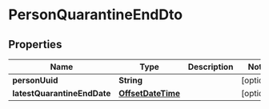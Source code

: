 # PersonQuarantineEndDto

## Properties

| Name                        | Type                                    | Description | Notes      |
| --------------------------- | --------------------------------------- | ----------- | ---------- |
| **personUuid**              | **String**                              |             | [optional] |
| **latestQuarantineEndDate** | [**OffsetDateTime**](OffsetDateTime.md) |             | [optional] |
